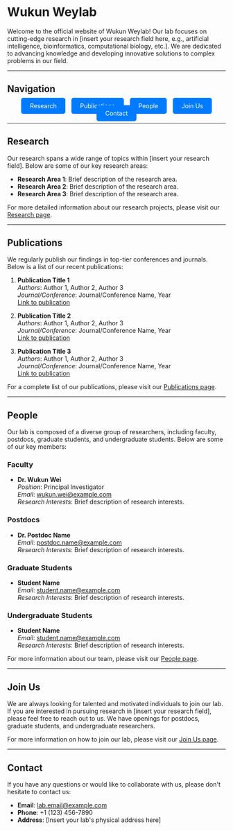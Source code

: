 # Wukun Weylab

Welcome to the official website of Wukun Weylab! Our lab focuses on cutting-edge research in [insert your research field here, e.g., artificial intelligence, bioinformatics, computational biology, etc.]. We are dedicated to advancing knowledge and developing innovative solutions to complex problems in our field.

---

## Navigation

<div style="text-align: center;">
  <a href="#research" style="margin: 5px; padding: 10px 20px; background-color: #007BFF; color: white; text-decoration: none; border-radius: 5px;">Research</a>
  <a href="#publications" style="margin: 5px; padding: 10px 20px; background-color: #007BFF; color: white; text-decoration: none; border-radius: 5px;">Publications</a>
  <a href="#people" style="margin: 5px; padding: 10px 20px; background-color: #007BFF; color: white; text-decoration: none; border-radius: 5px;">People</a>
  <a href="#join-us" style="margin: 5px; padding: 10px 20px; background-color: #007BFF; color: white; text-decoration: none; border-radius: 5px;">Join Us</a>
  <a href="#contact" style="margin: 5px; padding: 10px 20px; background-color: #007BFF; color: white; text-decoration: none; border-radius: 5px;">Contact</a>
</div>

---

## Research <a id="research"></a>

Our research spans a wide range of topics within [insert your research field]. Below are some of our key research areas:

- **Research Area 1**: Brief description of the research area.
- **Research Area 2**: Brief description of the research area.
- **Research Area 3**: Brief description of the research area.

For more detailed information about our research projects, please visit our [Research page](research.md).

---

## Publications <a id="publications"></a>

We regularly publish our findings in top-tier conferences and journals. Below is a list of our recent publications:

1. **Publication Title 1**  
   *Authors*: Author 1, Author 2, Author 3  
   *Journal/Conference*: Journal/Conference Name, Year  
   [Link to publication](#)

2. **Publication Title 2**  
   *Authors*: Author 1, Author 2, Author 3  
   *Journal/Conference*: Journal/Conference Name, Year  
   [Link to publication](#)

3. **Publication Title 3**  
   *Authors*: Author 1, Author 2, Author 3  
   *Journal/Conference*: Journal/Conference Name, Year  
   [Link to publication](#)

For a complete list of our publications, please visit our [Publications page](publications.md).

---

## People <a id="people"></a>

Our lab is composed of a diverse group of researchers, including faculty, postdocs, graduate students, and undergraduate students. Below are some of our key members:

### Faculty

- **Dr. Wukun Wei**  
  *Position*: Principal Investigator  
  *Email*: wukun.wei@example.com  
  *Research Interests*: Brief description of research interests.

### Postdocs

- **Dr. Postdoc Name**  
  *Email*: postdoc.name@example.com  
  *Research Interests*: Brief description of research interests.

### Graduate Students

- **Student Name**  
  *Email*: student.name@example.com  
  *Research Interests*: Brief description of research interests.

### Undergraduate Students

- **Student Name**  
  *Email*: student.name@example.com  
  *Research Interests*: Brief description of research interests.

For more information about our team, please visit our [People page](people.md).

---

## Join Us <a id="join-us"></a>

We are always looking for talented and motivated individuals to join our lab. If you are interested in pursuing research in [insert your research field], please feel free to reach out to us. We have openings for postdocs, graduate students, and undergraduate researchers.

For more information on how to join our lab, please visit our [Join Us page](joinus.md).

---

## Contact <a id="contact"></a>

If you have any questions or would like to collaborate with us, please don't hesitate to contact us:

- **Email**: lab.email@example.com
- **Phone**: +1 (123) 456-7890
- **Address**: [Insert your lab's physical address here]
